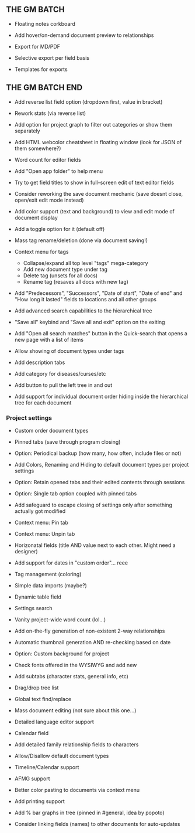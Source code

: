 
## THE GM BATCH

- Floating notes corkboard
- Add hover/on-demand document preview to relationships

- Export for MD/PDF
- Selective export per field basis
- Templates for exports

## THE GM BATCH END

- Add reverse list field option (dropdown first, value in bracket)
- Rework stats (via reverse list)
- Add option for project graph to filter out categories or show them separately
- Add HTML webcolor cheatsheet in floating window (look for JSON of them somewhere?)
- Word count for editor fields
- Add "Open app folder" to help menu
- Try to get field titles to show in full-screen edit of text editor fields

- Consider reworking the save document mechanic (save doesnt close, open/exit edit mode instead)
- Add color support (text and background) to view and edit mode of document display
- Add a toggle option for it (default off)

- Mass tag rename/deletion (done via document saving!)
- Context menu for tags
  - Collapse/expand all top level "tags" mega-category
  - Add new document type under tag
  - Delete tag (unsets for all docs)
  - Rename tag (resaves all docs with new tag)

- Add "Predecessors", "Successors", "Date of start", "Date of end" and "How long it lasted" fields to locations and all other groups

- Add advanced search capabilities to the hierarchical tree

- "Save all" keybind and "Save all and exit" option on the exiting

- Add "Open all search matches" button in the Quick-search that opens a new page with a list of items
- Allow showing of document types under tags
- Add description tabs
- Add category for diseases/curses/etc
- Add button to pull the left tree in and out
- Add support for individual document order hiding inside the hierarchical tree for each document

### Project settings

- Custom order document types
- Pinned tabs (save through program closing)
- Option: Periodical backup (how many, how often, include files or not)
- Add Colors, Renaming and Hiding to default document types per project settings
- Option: Retain opened tabs and their edited contents through sessions
- Option: Single tab option coupled with pinned tabs
- Add safeguard to escape closing of settings only after something actually got modified
- Context menu: Pin tab
- Context menu: Unpin tab

- Horizonatal fields (title AND value next to each other. Might need a designer)
- Add support for dates in "custom order"... reee
- Tag management (coloring)

- Simple data imports (maybe?)
- Dynamic table field
- Settings search

- Vanity project-wide word count (lol...)
- Add on-the-fly generation of non-existent 2-way relationships

- Automatic thumbnail generation AND re-checking based on date

- Option: Custom background for project
- Check fonts offered in the WYSIWYG and add new
- Add subtabs (character stats, general info, etc)
- Drag/drop tree list
- Global text find/replace
- Mass document editing (not sure about this one...)

- Detailed language editor support
- Calendar field
- Add detailed family relationship fields to characters
- Allow/Disallow default document types
- Timeline/Calendar support
- AFMG support
- Better color pasting to documents via context menu
- Add printing support
- Add % bar graphs in tree (pinned in #general, idea by popoto)
- Consider linking fields (names) to other documents for auto-updates
